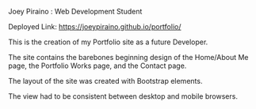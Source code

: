 Joey Piraino : Web Development Student

Deployed Link: https://joeypiraino.github.io/portfolio/

This is the creation of my Portfolio site as a future Developer.

The site contains the barebones beginning design of the Home/About Me page, the Portfolio Works page, and the Contact page.

The layout of the site was created with Bootstrap elements.

The view had to be consistent between desktop and mobile browsers.
